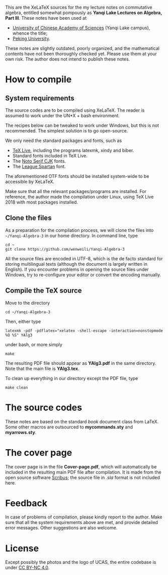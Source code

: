This are the XeLaTeX sources for the my lecture notes on commutative algebra, entitled somewhat pompously as **Yanqi Lake Lectures on Algebra, Part III**. These notes have been used at
* [University of Chinese Academy of Sciences](http://www.ucas.ac.cn) (Yanqi Lake campus), whence the title;
* [Peking University](http://www.pku.edu.cn).

These notes are slightly outdated, poorly organized, and the mathematical contents have not been thoroughly checked yet. Please use them at your own risk. The author does not intend to publish these notes.

# How to compile

## System requirements
The source codes are to be compiled using XeLaTeX. The reader is assumed to work under the UN*X + bash environment.

The recipes below can be tweaked to work under Windows, but this is not recommended. The simplest solution is to go open-source.

We only need the standard packages and fonts, such as
- [TeX Live](https://tug.org/texlive), including the programs latexmk, xindy and biber.
- Standard fonts included in TeX Live.
- The [Noto Serif CJK](https://github.com/googlei18n/noto-cjk) fonts.
- The [League Spartan](https://www.theleagueofmoveabletype.com/league-spartan) font.

The aforementioned OTF fonts should be installed system-wide to be accessible by XeLaTeX.

Make sure that all the relevant packages/programs are installed. For reference, the author made the compilation under Linux, using TeX Live 2018 with most packages installed.

## Clone the files
As a preparation for the compilation process, we will clone the files into `~/Yanqi-Algebra-3` in our home directory. In command line, type
```
cd ~
git clone https://github.com/wenweili/Yanqi-Algebra-3
```

All the source files are encoded in UTF-8, which is the de facto standard for storing multilingual texts (although the document is largely written in English). If you encounter problems in opening the source files under Windows, try to re-configure your editor or convert the encoding manually.

## Compile the TeX source

Move to the directory
```
cd ~/Yanqi-Algebra-3
```
Then, either type
```
latexmk -pdf -pdflatex="xelatex -shell-escape -interaction=nonstopmode %O %S" YAlg3
```
under bash, or more simply
```
make
```

The resulting PDF file should appear as **YAlg3.pdf** in the same directory. Note that the main file is **YAlg3.tex**.

To clean up everything in our directory except the PDF file, type
```
make clean
```

# The source codes
These notes are based on the standard *book* document class from LaTeX. Some other macros are outsourced to **mycommands.sty** and **myarrows.sty**.

# The cover page
The cover page is in the file **Cover-page.pdf**, which will automatically be included in the resulting main PDF file after compilation. It is made from the open source software [Scribus](https://www.scribus.net/); the source file in *.sla* format is not included here.

# Feedback
In case of problems of compilation, please kindly report to the author. Make sure that all the system requirements above are met, and provide detailed error messages. Other suggestions are also welcome.

# License
Except possibly the photos and the logo of UCAS, the entire codebase is under [CC BY-NC 4.0](https://creativecommons.org/licenses/by-nc/4.0/).
